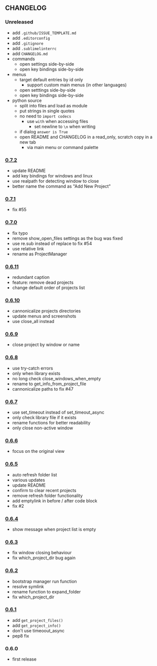 ## CHANGELOG

### Unreleased

* add `.github/ISSUE_TEMPLATE.md`
* add `.editorconfig`
* add `.gitignore`
* add `.sublimelinterrc`
* add `CHANGELOG.md`
* commands
  * open settings side-by-side
  * open key bindings side-by-side
* menus
  * target default entries by id only
    * support custom main menus (in other languages)
  * open setttings side-by-side
  * open key bindings side-by-side
* python source
  * split into files and load as module
  * put strings in single quotes
  * no need to `import codecs`
    * use `with` when accessing files
      * set newline to `\n` when writing
  * if dialog `answer is True`
  * open README and CHANGELOG in a read_only, scratch copy in a new tab
    * via main menu or command palette

### [0.7.2](https://github.com/randy3k/ProjectManager/compare/0.7.1...0.7.2)

* update README
* add key bindings for windows and linux
* use realpath for detecting window to close
* better name the command as "Add New Project"

### [0.7.1](https://github.com/randy3k/ProjectManager/compare/0.7.0...0.7.1)

* fix #55

### [0.7.0](https://github.com/randy3k/ProjectManager/compare/0.6.11...0.7.0)

* fix typo
* remove show_open_files settings as the bug was fixed
* use re.sub instead of replace to fix #54
* use relative link
* rename as ProjectManager

### [0.6.11](https://github.com/randy3k/ProjectManager/compare/0.6.10...0.6.11)

* redundant caption
* feature: remove dead projects
* change default order of projects list

### [0.6.10](https://github.com/randy3k/ProjectManager/compare/0.6.9...0.6.10)

* cannonicalize projects directories
* update menus and screenshots
* use close_all instead

### [0.6.9](https://github.com/randy3k/ProjectManager/compare/0.6.8...0.6.9)

* close project by window or name

### [0.6.8](https://github.com/randy3k/ProjectManager/compare/0.6.7...0.6.8)

* use try-catch errors
* only when library exists
* no long check close_windows_when_empty
* rename to get_info_from_project_file
* cannonicalize paths to fix #47

### [0.6.7](https://github.com/randy3k/ProjectManager/compare/0.6.6...0.6.7)

* use set_timeout instead of set_timeout_async
* only check library file if it exists
* rename functions for better readability
* only close non-active window

### [0.6.6](https://github.com/randy3k/ProjectManager/compare/0.6.5...0.6.6)

* focus on the original view

### [0.6.5](https://github.com/randy3k/ProjectManager/compare/0.6.4...0.6.5)

* auto refresh folder list
* various updates
* update README
* confirm to clear recent projects
* remove refresh folder functionality
* add emptylink in before / after code block
* fix #2

### [0.6.4](https://github.com/randy3k/ProjectManager/compare/0.6.3...0.6.4)

* show message when project list is empty

### [0.6.3](https://github.com/randy3k/ProjectManager/compare/0.6.2...0.6.3)

* fix window closing behaviour
* fix which_project_dir bug again

### [0.6.2](https://github.com/randy3k/ProjectManager/compare/0.6.1...0.6.2)

* bootstrap manager run function
* resolve symlink
* rename function to expand_folder
* fix which_project_dir

### [0.6.1](https://github.com/randy3k/ProjectManager/compare/0.6.0...0.6.1)

* add `get_project_files()`
* add `get_project_info()`
* don't use timeoout_async
* pep8 fix

### 0.6.0

* first release
